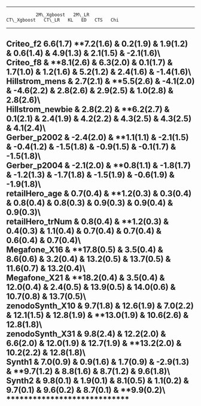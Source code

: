   -------------------------------------------------------------------------------------------------------------------------------------------------------------------------------------------
               2M\_Xgboost   2M\_LR                                                                                                              CT\_Xgboost   CT\_LR   KL   ED   CTS   Chi
  ------------ ------------- ------------------------------------------------------------------------------------------------------------------- ------------- -------- ---- ---- ----- -----
  Criteo\_f2   6.6(1.7)      **7.2(1.6) & 0.2(1.9) & 1.9(1.2) & 0.6(1.4) & 4.9(1.3) & 2.1(1.5) & -2.1(1.6)\                                                                             
                             Criteo\_f8 & **8.1(2.6) & 6.3(2.0) & 0.1(1.7) & 1.7(1.0) & 1.2(1.6) & 5.2(1.2) & 2.4(1.6) & -1.4(1.6)\                                                     
                             Hillstrom\_mens & 2.7(2.1) & **5.5(2.6) & -4.1(2.0) & -4.6(2.2) & 2.8(2.6) & 2.9(2.5) & 1.0(2.8) & 2.8(2.6)\                                               
                             Hillstrom\_newbie & 2.8(2.2) & **6.2(2.7) & 0.1(2.1) & 2.4(1.9) & 4.2(2.2) & 4.3(2.5) & 4.3(2.5) & 4.1(2.4)\                                               
                             Gerber\_p2002 & -2.4(2.0) & **1.1(1.1) & -2.1(1.5) & -0.4(1.2) & -1.5(1.8) & -0.9(1.5) & -0.1(1.7) & -1.5(1.8)\                                            
                             Gerber\_p2004 & -2.1(2.0) & **0.8(1.1) & -1.8(1.7) & -1.2(1.3) & -1.7(1.8) & -1.5(1.9) & -0.6(1.9) & -1.9(1.8)\                                            
                             retailHero\_age & 0.7(0.4) & **1.2(0.3) & 0.3(0.4) & 0.8(0.4) & 0.8(0.3) & 0.9(0.3) & 0.9(0.4) & 0.9(0.3)\                                                 
                             retailHero\_trNum & 0.8(0.4) & **1.2(0.3) & 0.4(0.3) & 1.1(0.4) & 0.7(0.4) & 0.7(0.4) & 0.6(0.4) & 0.7(0.4)\                                               
                             Megafone\_X16 & **17.8(0.5) & 3.5(0.4) & 8.6(0.6) & 3.2(0.4) & 13.2(0.5) & 13.7(0.5) & 11.6(0.7) & 13.2(0.4)\                                              
                             Megafone\_X21 & **18.2(0.4) & 3.5(0.4) & 12.0(0.4) & 2.4(0.5) & 13.9(0.5) & 14.0(0.6) & 10.7(0.8) & 13.7(0.5)\                                             
                             zenodoSynth\_X10 & 9.7(1.8) & 12.6(1.9) & 7.0(2.2) & 12.1(1.5) & 12.8(1.9) & **13.0(1.9) & 10.6(2.6) & 12.8(1.8)\                                          
                             zenodoSynth\_X31 & 9.8(2.4) & 12.2(2.0) & 6.6(2.0) & 12.0(1.9) & 12.7(1.9) & **13.2(2.0) & 10.2(2.2) & 12.8(1.8)\                                          
                             Synth1 & 7.0(0.9) & 0.9(1.6) & 1.7(0.9) & -2.9(1.3) & **9.7(1.2) & 8.8(1.6) & 8.7(1.2) & 9.6(1.8)\                                                         
                             Synth2 & 9.8(0.1) & 1.9(0.1) & 8.1(0.5) & 1.1(0.2) & 9.7(0.1) & 9.6(0.2) & 8.7(0.1) & **9.9(0.2)\                                                          
                             ****************************                                                                                                                               
  -------------------------------------------------------------------------------------------------------------------------------------------------------------------------------------------
